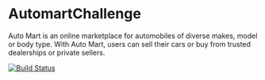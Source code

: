 # AutomartChallenge
Auto Mart is an online marketplace for automobiles of diverse makes, model or body type. With Auto Mart, users can sell their cars or buy from trusted dealerships or private sellers.

[![Build Status](https://travis-ci.com/NellyGus/automartChallenge.svg?branch=develop)](https://travis-ci.com/NellyGus/automartChallenge)

